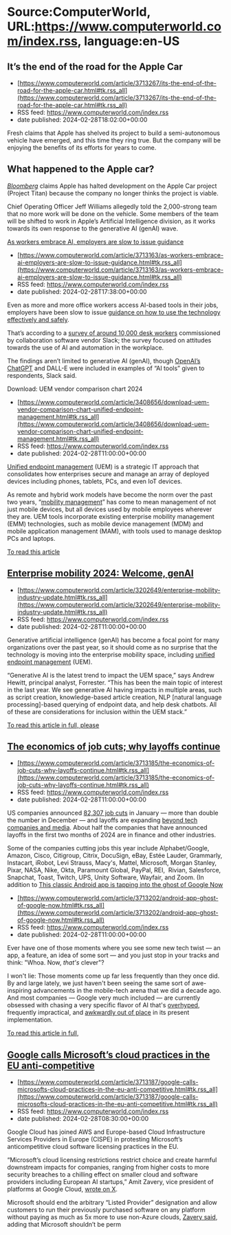 # Source:ComputerWorld, URL:https://www.computerworld.com/index.rss, language:en-US

## It’s the end of the road for the Apple Car
 - [https://www.computerworld.com/article/3713267/its-the-end-of-the-road-for-the-apple-car.html#tk.rss_all](https://www.computerworld.com/article/3713267/its-the-end-of-the-road-for-the-apple-car.html#tk.rss_all)
 - RSS feed: https://www.computerworld.com/index.rss
 - date published: 2024-02-28T18:02:00+00:00

<article>
	<section class="page">
<p>Fresh claims that Apple has shelved its project to build a semi-autonomous vehicle have emerged, and this time they ring true. But the company will be enjoying the benefits of its efforts for years to come.</p><h2><strong>What happened to the Apple car?</strong></h2>
<p><em><a href="https://www.bloomberg.com/news/articles/2024-02-27/apple-cancels-work-on-electric-car-shifts-team-to-generative-ai?sref=9hGJlFio" rel="noopener nofollow" target="_blank">Bloomberg</a></em> claims Apple has halted development on the Apple Car project (Project Titan) because the company no longer thinks the project is viable.</p><p>Chief Operating Officer Jeff Williams allegedly told the 2,000-strong team that no more work will be done on the vehicle. Some members of the team will be shifted to work in Apple’s Artificial Intelligence division, as it works towards its own response to the generative AI (genAI) wave.</p><p class="jumpTag"><a href="/article/3713267/i

## As workers embrace AI, employers are slow to issue guidance
 - [https://www.computerworld.com/article/3713163/as-workers-embrace-ai-employers-are-slow-to-issue-guidance.html#tk.rss_all](https://www.computerworld.com/article/3713163/as-workers-embrace-ai-employers-are-slow-to-issue-guidance.html#tk.rss_all)
 - RSS feed: https://www.computerworld.com/index.rss
 - date published: 2024-02-28T17:38:00+00:00

<article>
	<section class="page">
<p>Even as more and more office workers access AI-based tools in their jobs, employers have been slow to issue <a href="https://www.computerworld.com/article/3705028/why-and-how-to-create-corporate-generative-ai-policies.html">guidance on how to use the technology effectively and safely</a>.</p><p>That’s according to a <a href="https://slack.com/intl/en-gb/blog/news/new-slack-research-shows-accelerating-ai-use-at-work" rel="nofollow noopener" target="_blank">survey of around 10,000 desk workers</a> commissioned by collaboration software vendor Slack; the survey focused on attitudes towards the use of AI and automation in the workplace.</p><p>The findings aren’t limited to generative AI (genAI), though <a href="https://www.computerworld.com/article/3710293/openais-chatgpt-turns-one-year-old-what-it-did-and-didnt-do.html">OpenAI’s ChatGPT</a> and DALL-E were included in examples of “AI tools” given to respondents, Slack said.</p><p class="jumpT

## Download: UEM vendor comparison chart 2024
 - [https://www.computerworld.com/article/3408656/download-uem-vendor-comparison-chart-unified-endpoint-management.html#tk.rss_all](https://www.computerworld.com/article/3408656/download-uem-vendor-comparison-chart-unified-endpoint-management.html#tk.rss_all)
 - RSS feed: https://www.computerworld.com/index.rss
 - date published: 2024-02-28T11:00:00+00:00

<article>
	<section class="page">
<p><a href="https://www.computerworld.com/article/3625231/what-is-uem-unified-endpoint-management-explained.html">Unified endpoint management</a> (UEM) is a strategic IT approach that consolidates how enterprises secure and manage an array of deployed devices including phones, tablets, PCs, and even IoT devices.</p><p>As remote and hybrid work models have become the norm over the past two years, “<a href="https://www.computerworld.com/article/3202649/">mobility management</a>” has come to mean management of not just mobile devices, but all devices used by mobile employees wherever they are. UEM tools incorporate existing enterprise mobility management (EMM) technologies, such as mobile device management (MDM) and mobile application management (MAM), with tools used to manage desktop PCs and laptops.</p><p class="jumpTag"><a href="/article/3408656/download-uem-vendor-comparison-chart-unified-endpoint-management.html#jump">To read this article 

## Enterprise mobility 2024: Welcome, genAI
 - [https://www.computerworld.com/article/3202649/enterprise-mobility-industry-update.html#tk.rss_all](https://www.computerworld.com/article/3202649/enterprise-mobility-industry-update.html#tk.rss_all)
 - RSS feed: https://www.computerworld.com/index.rss
 - date published: 2024-02-28T11:00:00+00:00

<article>
	<section class="page">
<p>Generative artificial intelligence (genAI) has become a focal point for many organizations over the past year, so it should come as no surprise that the technology is moving into the enterprise mobility space, including <a href="https://www.computerworld.com/article/3625231/what-is-uem-unified-endpoint-management-explained.html">unified endpoint management</a> (UEM).</p><p>“Generative AI is the latest trend to impact the UEM space,” says Andrew Hewitt, principal analyst, Forrester. “This has been the main topic of interest in the last year. We see generative AI having impacts in multiple areas, such as script creation, knowledge-based article creation, NLP [natural language processing]-based querying of endpoint data, and help desk chatbots. All of these are considerations for inclusion within the UEM stack.”</p><p class="jumpTag"><a href="/article/3202649/enterprise-mobility-industry-update.html#jump">To read this article in full, please 

## The economics of job cuts; why layoffs continue
 - [https://www.computerworld.com/article/3713185/the-economics-of-job-cuts-why-layoffs-continue.html#tk.rss_all](https://www.computerworld.com/article/3713185/the-economics-of-job-cuts-why-layoffs-continue.html#tk.rss_all)
 - RSS feed: https://www.computerworld.com/index.rss
 - date published: 2024-02-28T11:00:00+00:00

<article>
	<section class="page">
<p>US companies announced <a href="https://www.cnbc.com/2024/02/01/january-hiring-was-the-lowest-for-the-month-on-record-as-layoffs-surged.html" rel="nofollow">82,307 job cuts</a> in January — more than double the number in December — and layoffs are expanding <a href="https://www.computerworld.com/article/3542681/how-many-jobs-are-available-in-technology.html">beyond tech companies and media</a>. About half the companies that have announced layoffs in the first two months of 2024 are in finance and other industries.</p><p>Some of the companies cutting jobs this year include Alphabet/Google, Amazon, Cisco, Citigroup, Citrix, DocuSign, eBay, Estée Lauder, Grammarly, Instacart, iRobot, Levi Strauss, Macy's, Mattel, Microsoft, Morgan Stanley, Pixar, NASA, Nike, Okta, Paramount Global, PayPal, REI,  Rivian, Salesforce, Snapchat, Toast, Twitch, UPS, Unity Software, Wayfair, and Zoom. (In addition to <a href="https://www.computerworld.com/article/3

## This classic Android app is tapping into the ghost of Google Now
 - [https://www.computerworld.com/article/3713202/android-app-ghost-of-google-now.html#tk.rss_all](https://www.computerworld.com/article/3713202/android-app-ghost-of-google-now.html#tk.rss_all)
 - RSS feed: https://www.computerworld.com/index.rss
 - date published: 2024-02-28T11:00:00+00:00

<article>
	<section class="page">
<p>Ever have one of those moments where you see some new tech twist — an app, a feature, an idea of some sort — and you just stop in your tracks and think: "Whoa. Now, <em>that's</em> clever"?</p><p>I won't lie: Those moments come up far less frequently than they once did. By and large lately, we just haven't been seeing the same sort of awe-inspiring advancements in the mobile-tech arena that we did a decade ago. And most companies — Google very much included — are currently obsessed with chasing a very specific flavor of AI that's <a href="https://www.computerworld.com/article/3712122/google-android-ai-artificial-intelligence.html">overhyped</a>, frequently impractical, and <a href="https://www.computerworld.com/article/3712864/google-gemini-android-assistant.html">awkwardly out of place</a> in its present implementation.</p><p class="jumpTag"><a href="/article/3713202/android-app-ghost-of-google-now.html#jump">To read this article in full,

## Google calls Microsoft’s cloud practices in the EU anti-competitive
 - [https://www.computerworld.com/article/3713187/google-calls-microsofts-cloud-practices-in-the-eu-anti-competitive.html#tk.rss_all](https://www.computerworld.com/article/3713187/google-calls-microsofts-cloud-practices-in-the-eu-anti-competitive.html#tk.rss_all)
 - RSS feed: https://www.computerworld.com/index.rss
 - date published: 2024-02-28T08:30:00+00:00

<article>
	<section class="page">
<p>Google Cloud has joined AWS and Europe-based Cloud Infrastructure Services Providers in Europe (CISPE) in protesting Microsoft’s anticompetitive cloud software licensing practices in the EU.</p><p>“Microsoft’s cloud licensing restrictions restrict choice and create harmful downstream impacts for companies, ranging from higher costs to more security breaches to a chilling effect on smaller cloud and software providers including European AI startups,” Amit Zavery, vice president of platforms at Google Cloud, <a href="https://twitter.com/azavery/status/1762220964153295308" rel="nofollow">wrote on X</a>.</p><p>Microsoft should end the arbitrary “Listed Provider” designation and allow customers to run their previously purchased software on any platform without paying as much as 5x more to use non-Azure clouds, <a href="https://twitter.com/azavery/status/1762221683426156834" rel="nofollow">Zavery said</a>, adding that Microsoft shouldn’t be perm

